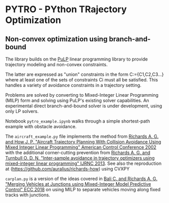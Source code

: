 # PYTRO - PYthon TRajectory Optimization

## Non-convex optimization using branch-and-bound

The library builds on the [PuLP](https://pypi.org/project/PuLP/) linear programming library to provide trajectory modeling and non-convex constraints.

The latter are expressed as "union" constraints in the form C:={C1,C2,C3...} where at least one of the sets of constraints Ci must all be satisfied.  This handles a variety of avoidance constraints in a trajectory setting.

Problems are solved by converting to Mixed-Integer Linear Programming (MILP) form and solving using PuLP's existing solver capabilities.  An experimental direct branch-and-bound solver is under development, using only LP solvers.

Notebook `pytro_example.ipynb` walks through a simple shortest-path example with obstacle avoidance.

The `aircraft_example.py` file implements the method from [Richards A. G. and How J. P. "Aircraft Trajectory Planning With Collision Avoidance Using Mixed Integer Linear Programming" American Control Conference 2002](http://dx.doi.org/10.1109/ACC.2002.1023918) 
with the additional corner-cutting prevention from [Richards A. G. and Turnbull O. D. N. "Inter-sample avoidance in trajectory optimizers using mixed-integer linear programming" IJRNC 2013](https://doi.org/10.1002/rnc.3101).
See also the reproduction at (https://github.com/auralius/richards-how) using CVXPY 

`carplan.py` is a version of the ideas covered in [Bali C. and Richards A. G. "Merging Vehicles at Junctions using Mixed-Integer Model Predictive Control" ECC 2018](https://doi.org/10.23919/ECC.2018.8550577) on using MILP to separate vehicles moving along fixed tracks with junctions.
